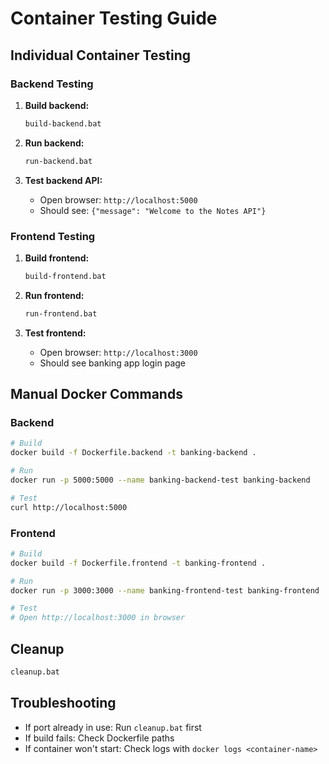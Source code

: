 # Container Testing Guide

## Individual Container Testing

### Backend Testing
1. **Build backend:**
   ```bash
   build-backend.bat
   ```

2. **Run backend:**
   ```bash
   run-backend.bat
   ```

3. **Test backend API:**
   - Open browser: `http://localhost:5000`
   - Should see: `{"message": "Welcome to the Notes API"}`

### Frontend Testing
1. **Build frontend:**
   ```bash
   build-frontend.bat
   ```

2. **Run frontend:**
   ```bash
   run-frontend.bat
   ```

3. **Test frontend:**
   - Open browser: `http://localhost:3000`
   - Should see banking app login page

## Manual Docker Commands

### Backend
```bash
# Build
docker build -f Dockerfile.backend -t banking-backend .

# Run
docker run -p 5000:5000 --name banking-backend-test banking-backend

# Test
curl http://localhost:5000
```

### Frontend
```bash
# Build
docker build -f Dockerfile.frontend -t banking-frontend .

# Run
docker run -p 3000:3000 --name banking-frontend-test banking-frontend

# Test
# Open http://localhost:3000 in browser
```

## Cleanup
```bash
cleanup.bat
```

## Troubleshooting
- If port already in use: Run `cleanup.bat` first
- If build fails: Check Dockerfile paths
- If container won't start: Check logs with `docker logs <container-name>`